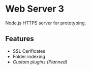 # Web Server 3
Node.js HTTPS server for prototyping.
## Features
- SSL Cerificates
- Folder indexing
- *Custom plugins (Planned)*